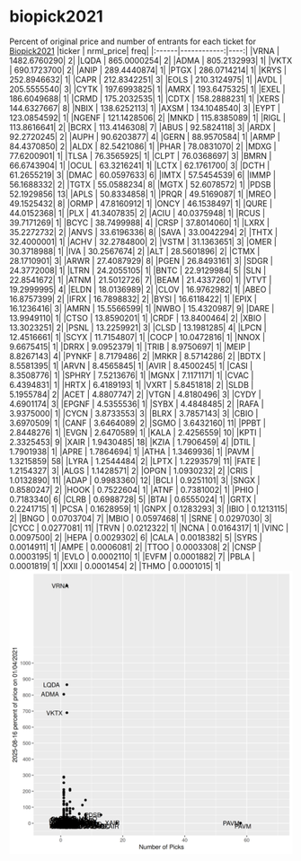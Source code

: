 # biopick2021
Percent of original price and number of entrants for each ticket for [Biopick2021](https://twitter.com/hashtag/Biopick2021)
|ticker |   nrml_price| freq|
|:------|------------:|----:|
|VRNA   | 1482.6760290|    2|
|LQDA   |  865.0000254|    2|
|ADMA   |  805.2132993|    1|
|VKTX   |  690.1723700|    2|
|ANIP   |  289.4440874|    1|
|PTGX   |  286.0714214|    1|
|KRYS   |  252.8946632|    1|
|CAPR   |  212.8342251|    3|
|EOLS   |  210.3124975|    1|
|AVDL   |  205.5555540|    3|
|CYTK   |  197.6993825|    1|
|AMRX   |  193.6475325|    1|
|EXEL   |  186.6049688|    1|
|CRMD   |  175.2032535|    1|
|CDTX   |  158.2888231|    1|
|XERS   |  144.6327667|    8|
|NBIX   |  138.6252113|    1|
|AXSM   |  134.1048540|    3|
|EYPT   |  123.0854592|    1|
|NGENF  |  121.1428506|    2|
|MNKD   |  115.8385089|    1|
|RIGL   |  113.8616641|    2|
|BCRX   |  113.4146308|    7|
|ABUS   |   92.5824118|    3|
|ARDX   |   92.2720245|    2|
|AUPH   |   90.6203877|    4|
|GERN   |   88.9570584|    1|
|ARMP   |   84.4370850|    2|
|ALDX   |   82.5421086|    1|
|PHAR   |   78.0831070|    2|
|MDXG   |   77.6200901|    1|
|TLSA   |   76.3565925|    1|
|CLPT   |   76.0368697|    3|
|BMRN   |   66.6743904|    1|
|OCUL   |   63.3216241|    1|
|LCTX   |   62.1761700|    3|
|DCTH   |   61.2655219|    3|
|DMAC   |   60.0597633|    6|
|IMTX   |   57.5454539|    6|
|IMMP   |   56.1688332|    2|
|TGTX   |   55.0588234|    8|
|MGTX   |   52.6078572|    1|
|PDSB   |   52.1929856|   13|
|APLS   |   50.8334858|    1|
|PRQR   |   49.5169087|    1|
|MREO   |   49.1525432|    8|
|ORMP   |   47.8160912|    1|
|ONCY   |   46.1538497|    1|
|QURE   |   44.0152368|    1|
|PLX    |   41.3407835|    2|
|ACIU   |   40.0375948|    1|
|RCUS   |   39.7171269|    1|
|BCYC   |   38.7499988|    4|
|CRSP   |   37.8014060|    1|
|LXRX   |   35.2272732|    2|
|ANVS   |   33.6196336|    8|
|SAVA   |   33.0042294|    2|
|THTX   |   32.4000001|    1|
|ACHV   |   32.2784800|    2|
|VSTM   |   31.1363651|    3|
|OMER   |   30.3718988|    1|
|IVA    |   30.2567674|    2|
|ALT    |   28.5601896|    2|
|CTMX   |   28.1710901|    3|
|ARWR   |   27.4087929|    8|
|PGEN   |   26.8493161|    3|
|SDGR   |   24.3772008|    1|
|LTRN   |   24.2055105|    1|
|BNTC   |   22.9129984|    5|
|SLN    |   22.8541672|    1|
|ATNM   |   21.5012726|    7|
|BEAM   |   21.4337260|    1|
|VTVT   |   19.2999995|    4|
|ELDN   |   18.0136989|    2|
|CLOV   |   16.9762982|    1|
|ABEO   |   16.8757399|    2|
|IFRX   |   16.7898832|    2|
|BYSI   |   16.6118422|    1|
|EPIX   |   16.1236416|    3|
|AMRN   |   15.5566599|    1|
|NWBO   |   15.4320987|    9|
|DARE   |   13.9949110|    1|
|CTSO   |   13.8590201|    1|
|CRDF   |   13.8400464|    2|
|XBIO   |   13.3023251|    2|
|PSNL   |   13.2259921|    3|
|CLSD   |   13.1981285|    4|
|LPCN   |   12.4516661|    1|
|SCYX   |   11.7154807|    1|
|COCP   |   10.0472816|    1|
|NNOX   |    9.6675415|    1|
|DRRX   |    9.0952379|    1|
|TRIB   |    8.9750697|    1|
|MEIP   |    8.8267143|    4|
|PYNKF  |    8.7179486|    2|
|MRKR   |    8.5714286|    2|
|BDTX   |    8.5581395|    1|
|ARVN   |    8.4565845|    1|
|AVIR   |    8.4500245|    1|
|CASI   |    8.3508776|    1|
|SPHRY  |    7.5213676|    1|
|MGNX   |    7.1171171|    1|
|CVAC   |    6.4394831|    1|
|HRTX   |    6.4189193|    1|
|VXRT   |    5.8451818|    2|
|SLDB   |    5.1955784|    2|
|ACET   |    4.8807747|    2|
|VTGN   |    4.8180496|    3|
|CYDY   |    4.6901174|    3|
|EPGNF  |    4.5355536|    1|
|SYBX   |    4.4848485|    2|
|RAFA   |    3.9375000|    1|
|CYCN   |    3.8733553|    3|
|BLRX   |    3.7857143|    3|
|CBIO   |    3.6970509|    1|
|CANF   |    3.6464089|    2|
|SGMO   |    3.6432160|   11|
|PPBT   |    2.8448276|    1|
|EVGN   |    2.6470589|    1|
|KALA   |    2.4256559|   10|
|KPTI   |    2.3325453|    9|
|XAIR   |    1.9430485|   18|
|KZIA   |    1.7906459|    4|
|DTIL   |    1.7901938|    1|
|APRE   |    1.7864694|    1|
|ATHA   |    1.3469936|    1|
|PAVM   |    1.3215859|   58|
|LYRA   |    1.2544484|    2|
|LPTX   |    1.2293579|   11|
|FATE   |    1.2154327|    3|
|ALGS   |    1.1428571|    2|
|OPGN   |    1.0930232|    2|
|CRIS   |    1.0132890|   11|
|ADAP   |    0.9983360|   12|
|BCLI   |    0.9251101|    3|
|SNGX   |    0.8580247|    2|
|HOOK   |    0.7522604|    1|
|ATNF   |    0.7381002|    1|
|PHIO   |    0.7183340|    6|
|CLRB   |    0.6988728|    5|
|BTAI   |    0.6555024|    1|
|GRTX   |    0.2241715|    1|
|PCSA   |    0.1628959|    1|
|GNPX   |    0.1283293|    3|
|IBIO   |    0.1213115|    2|
|BNGO   |    0.0703704|    7|
|MBIO   |    0.0597468|    1|
|SRNE   |    0.0297030|    3|
|CYCC   |    0.0277081|   11|
|TRVN   |    0.0212322|    1|
|NCNA   |    0.0164317|    1|
|VINC   |    0.0097500|    2|
|HEPA   |    0.0029302|    6|
|CALA   |    0.0018382|    5|
|SYRS   |    0.0014911|    1|
|AMPE   |    0.0006081|    2|
|TTOO   |    0.0003308|    2|
|CNSP   |    0.0003195|    1|
|EVLO   |    0.0002110|    1|
|EVFM   |    0.0001882|    7|
|PBLA   |    0.0001819|    1|
|XXII   |    0.0001454|    2|
|THMO   |    0.0001015|    1|
![retvspicks](biopicks.png?raw=true)
